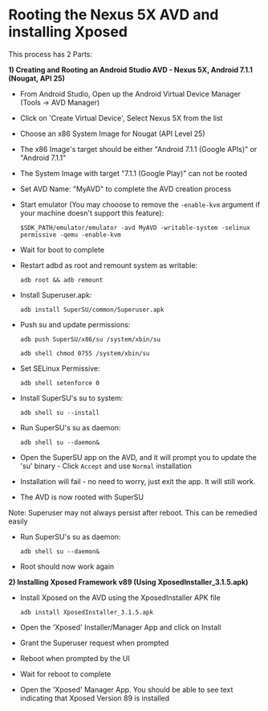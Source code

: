 
# Rooting the Nexus 5X AVD and installing Xposed

This process has 2 Parts:

**1) Creating and Rooting an Android Studio AVD - Nexus 5X, Android 7.1.1 (Nougat, API 25)**

* From Android Studio, Open up the Android Virtual Device Manager (Tools -> AVD Manager)
* Click on 'Create Virtual Device', Select Nexus 5X from the list
* Choose an x86 System Image for Nougat (API Level 25)
* The x86 Image's target should be either "Android 7.1.1 (Google APIs)" or "Android 7.1.1"
* The System Image with target "7.1.1 (Google Play)" can not be rooted
* Set AVD Name: "MyAVD" to complete the AVD creation process
* Start emulator (You may chooose to remove the `-enable-kvm` argument if your machine doesn't support this feature):
  
  `$SDK_PATH/emulator/emulator -avd MyAVD -writable-system -selinux permissive -qemu -enable-kvm`
* Wait for boot to complete
* Restart adbd as root and remount system as writable:
  
  `adb root && adb remount`
* Install Superuser.apk:
  
  `adb install SuperSU/common/Superuser.apk`
* Push su and update permissions:
  
  `adb push SuperSU/x86/su /system/xbin/su`
  
  `adb shell chmod 0755 /system/xbin/su`
* Set SELinux Permissive: 
  
  `adb shell setenforce 0`
* Install SuperSU's su to system: 
  
  `adb shell su --install`
* Run SuperSU's su as daemon: 
  
  `adb shell su --daemon&`
* Open the SuperSU app on the AVD, and it will prompt you to update the 'su' binary - Click `Accept` and use `Normal` installation
* Installation will fail - no need to worry, just exit the app. It will still work.
* The AVD is now rooted with SuperSU

Note: Superuser may not always persist after reboot. This can be remedied easily
* Run SuperSU's su as daemon: 
  
  `adb shell su --daemon&`
* Root should now work again


**2) Installing Xposed Framework v89 (Using XposedInstaller_3.1.5.apk)**

* Install Xposed on the AVD using the XposedInstaller APK file
  
  `adb install XposedInstaller_3.1.5.apk`
* Open the 'Xposed' Installer/Manager App and click on Install
* Grant the Superuser request when prompted
* Reboot when prompted by the UI
* Wait for reboot to complete
* Open the 'Xposed' Manager App. You should be able to see text indicating that Xposed Version 89 is installed
